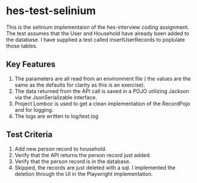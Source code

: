 # hes-test-selinium

This is the selinium implementaion of the hes-interview coding assignment.
The test assumes that the User and Household have already been added to the database.
I have supplied a test called insertUserRecords to poplulate those tables.


## Key Features
1. The parameters are all read from an environment file ( the values are the same as the defaults for clarity as this is an exercise).
2. The data returned from the API call is saved in a POJO utilizing Jackson via the JsonSerializable interface.
3. Project Lomboc is used to get a clean implementation of the RecordPojo and for logging.
4. The logs are written to log/test.log

## Test Criteria
1. Add new person record to household.
2. Verify that the API returns the person record just added.
3. Verify that the person record is in the database.
4. Skipped, the records are just deleted with a sql. I implemented the deletion through the UI in the Playwright implementation.
